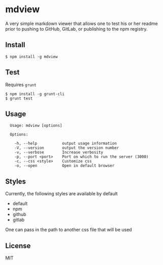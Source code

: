 # mdview

A very simple markdown viewer that allows one to test his or her readme prior to pushing to GitHub, GitLab, or publishing to the npm registry.

## Install

```
$ npm install -g mdview
```

## Test

Requires `grunt`

```
$ npm install -g grunt-cli
$ grunt test
```

## Usage

```
  Usage: mdview [options]

  Options:

    -h, --help           output usage information
    -V, --version        output the version number
    -v, --verbose        Increase verbosity
    -p, --port <port>    Port on which to run the server (3000)
    -c, --css <style>    Customize css
    -o, --open           Open in default browser

```

## Styles

Currently, the following styles are available by default

- default
- npm
- github
- gitlab

One can pass in the path to another css file that will be used

## License

MIT